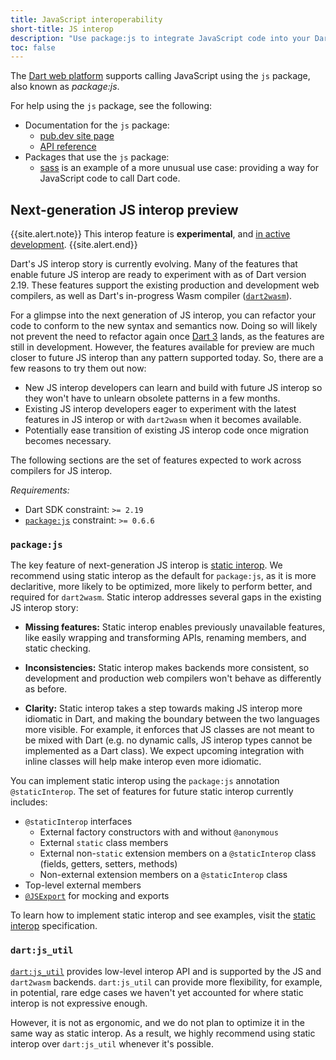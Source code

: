 ```yaml
---
title: JavaScript interoperability
short-title: JS interop
description: "Use package:js to integrate JavaScript code into your Dart web app."
toc: false
---
```


The [Dart web platform](/overview#web-platform) supports calling
JavaScript using the `js` package,
also known as _package:js_.

For help using the `js` package, see the following:

* Documentation for the `js` package:
  * [pub.dev site page][js]
  * [API reference][js-api]
* Packages that use the `js` package:
  * [sass][] is an example of a more unusual use case: providing a
    way for JavaScript code to call Dart code.

[js]: {{site.pub-pkg}}/js
[js-api]: {{site.pub-api}}/js
[sass]: {{site.pub-pkg}}/sass

## Next-generation JS interop preview

{{site.alert.note}}
  This interop feature is **experimental**,
  and [in active development](https://github.com/dart-lang/sdk/issues/35084).
{{site.alert.end}}

Dart's JS interop story is currently evolving. 
Many of the features that enable future JS interop
are ready to experiment with as of Dart version 2.19.
These features support the existing production
and development web compilers, as well as Dart's
in-progress Wasm compiler ([`dart2wasm`][]).

For a glimpse into the next generation of JS interop,
you can refactor your code to conform to the new
syntax and semantics now. Doing so will
likely not prevent the need to refactor again once
[Dart 3][] lands, as the features are still in development. 
However, the features available for preview are much
closer to future JS interop than any pattern supported today.
So, there are a few reasons to try them out now:

* New JS interop developers can learn and build with future JS interop
so they won't have to unlearn obsolete patterns in a few months.
* Existing JS interop developers eager to experiment with
the latest features in JS interop
or with `dart2wasm` when it becomes available.
* Potentially ease transition of existing JS
interop code once migration becomes necessary.

The following sections are the set of features
expected to work across compilers for JS interop.

*Requirements:*
* Dart SDK constraint: `>= 2.19`
* [`package:js`][] constraint: `>= 0.6.6`

[`dart2wasm`]: https://github.com/dart-lang/sdk/blob/main/pkg/dart2wasm/dart2wasm.md#running-dart2wasm
[Dart 3]: https://medium.com/dartlang/dart-3-alpha-f1458fb9d232
[`package:js`]: {{site.pub-pkg}}/js

### `package:js`

The key feature of next-generation JS interop is [static interop][].
We recommend using static interop as the default for `package:js`,
as it is more declaritive, more likely to be optimized,
more likely to perform better, and required for `dart2wasm`.
Static interop addresses several gaps in the existing JS interop story:

* **Missing features:** Static interop enables previously
unavailable features, like easily wrapping and transforming APIs,
renaming members, and static checking.

* **Inconsistencies:** Static interop makes backends more consistent,
so development and production web compilers won't behave as differently
as before.

* **Clarity:** Static interop takes a step towards making JS interop
more idiomatic in Dart, and making the boundary between the two languages more visible.
For example, it enforces that JS classes are not meant to be mixed with Dart
(e.g. no dynamic calls, JS interop types cannot be implemented as a Dart class).
We expect upcoming integration with inline classes
will help make interop even more idiomatic.

You can implement static interop using the `package:js`
annotation `@staticInterop`.
The set of features for future static interop currently includes:
* `@staticInterop` interfaces
  * External factory constructors with and without `@anonymous`
  * External `static` class members
  * External non-`static` extension members on a `@staticInterop`
  class (fields, getters, setters, methods)
  * Non-external extension members on a `@staticInterop` class
* Top-level external members
* [`@JSExport`][] for mocking and exports

To learn how to implement static interop and see examples,
visit the [static interop][] specification.

[static interop]: https://pub.dev/packages/js#staticinterop
[`@JSExport`]: https://pub.dev/packages/js#jsexport-and-js_utilcreatedartexport

### `dart:js_util`

[`dart:js_util`][] provides low-level interop API
and is supported by the JS and `dart2wasm` backends.
`dart:js_util` can provide more flexibility,
for example, in potential, rare edge cases we haven't yet
accounted for where static interop is not expressive enough.

However, it is not as ergonomic, and we do not plan
to optimize it in the same way as static interop.
As a result, we highly recommend using static interop over
`dart:js_util` whenever it's possible.

[`dart:js_util`]: {{site.dart-api}}/{{site.data.pkg-vers.SDK.channel}}/dart-js_util/dart-js_util-library.html